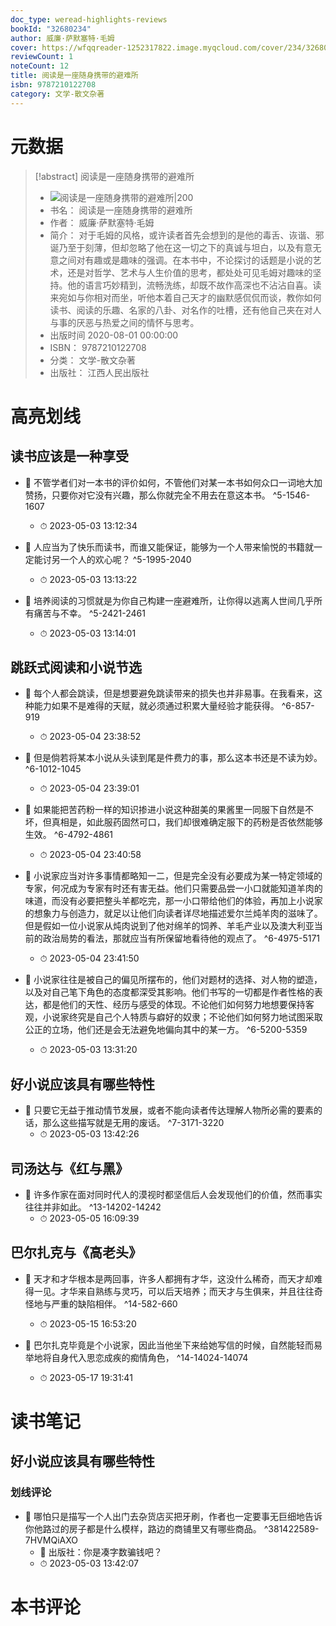 ```yaml
---
doc_type: weread-highlights-reviews
bookId: "32680234"
author: 威廉·萨默塞特·毛姆
cover: https://wfqqreader-1252317822.image.myqcloud.com/cover/234/32680234/t7_32680234.jpg
reviewCount: 1
noteCount: 12
title: 阅读是一座随身携带的避难所
isbn: 9787210122708
category: 文学-散文杂著
---
```

# 元数据
> [!abstract] 阅读是一座随身携带的避难所
> - ![ 阅读是一座随身携带的避难所|200](https://wfqqreader-1252317822.image.myqcloud.com/cover/234/32680234/t7_32680234.jpg)
> - 书名： 阅读是一座随身携带的避难所
> - 作者： 威廉·萨默塞特·毛姆
> - 简介： 对于毛姆的风格，或许读者首先会想到的是他的毒舌、诙谐、邪诞乃至于刻薄，但却忽略了他在这一切之下的真诚与坦白，以及有意无意之间对有趣或是趣味的强调。在本书中，不论探讨的话题是小说的艺术，还是对哲学、艺术与人生价值的思考，都处处可见毛姆对趣味的坚持。他的语言巧妙精到，流畅洗练，却既不故作高深也不沾沾自喜。读来宛如与你相对而坐，听他本着自己天才的幽默感侃侃而谈，教你如何读书、阅读的乐趣、名家的八卦、对名作的吐槽，还有他自己夹在对人与事的厌恶与热爱之间的情怀与思考。
> - 出版时间 2020-08-01 00:00:00
> - ISBN： 9787210122708
> - 分类： 文学-散文杂著
> - 出版社： 江西人民出版社

# 高亮划线

## 读书应该是一种享受


- 📌 不管学者们对一本书的评价如何，不管他们对某一本书如何众口一词地大加赞扬，只要你对它没有兴趣，那么你就完全不用去在意这本书。 ^5-1546-1607
    - ⏱ 2023-05-03 13:12:34 

- 📌 人应当为了快乐而读书，而谁又能保证，能够为一个人带来愉悦的书籍就一定能讨另一个人的欢心呢？ ^5-1995-2040
    - ⏱ 2023-05-03 13:13:22 

- 📌 培养阅读的习惯就是为你自己构建一座避难所，让你得以逃离人世间几乎所有痛苦与不幸。 ^5-2421-2461
    - ⏱ 2023-05-03 13:14:01 
## 跳跃式阅读和小说节选


- 📌 每个人都会跳读，但是想要避免跳读带来的损失也并非易事。在我看来，这种能力如果不是难得的天赋，就必须通过积累大量经验才能获得。 ^6-857-919
    - ⏱ 2023-05-04 23:38:52 

- 📌 但是倘若将某本小说从头读到尾是件费力的事，那么这本书还是不读为妙。 ^6-1012-1045
    - ⏱ 2023-05-04 23:39:01 

- 📌 如果能把苦药粉一样的知识掺进小说这种甜美的果酱里一同服下自然是不坏，但真相是，如此服药固然可口，我们却很难确定服下的药粉是否依然能够生效。 ^6-4792-4861
    - ⏱ 2023-05-04 23:40:58 

- 📌 小说家应当对许多事情都略知一二，但是完全没有必要成为某一特定领域的专家，何况成为专家有时还有害无益。他们只需要品尝一小口就能知道羊肉的味道，而没有必要把整头羊都吃完，那一小口带给他们的体验，再加上小说家的想象力与创造力，就足以让他们向读者详尽地描述爱尔兰炖羊肉的滋味了。但是假如一位小说家从炖肉说到了他对绵羊的饲养、羊毛产业以及澳大利亚当前的政治局势的看法，那就应当有所保留地看待他的观点了。 ^6-4975-5171
    - ⏱ 2023-05-04 23:41:50 

- 📌 小说家往往是被自己的偏见所摆布的，他们对题材的选择、对人物的塑造，以及对自己笔下角色的态度都深受其影响。他们书写的一切都是作者性格的表达，都是他们的天性、经历与感受的体现。不论他们如何努力地想要保持客观，小说家终究是自己个人特质与癖好的奴隶；不论他们如何努力地试图采取公正的立场，他们还是会无法避免地偏向其中的某一方。 ^6-5200-5359
    - ⏱ 2023-05-03 13:31:20 
## 好小说应该具有哪些特性


- 📌 只要它无益于推动情节发展，或者不能向读者传达理解人物所必需的要素的话，那么这些描写就是无用的废话。 ^7-3171-3220
    - ⏱ 2023-05-03 13:42:26 
## 司汤达与《红与黑》


- 📌 许多作家在面对同时代人的漠视时都坚信后人会发现他们的价值，然而事实往往并非如此。 ^13-14202-14242
    - ⏱ 2023-05-05 16:09:39 
## 巴尔扎克与《高老头》


- 📌 天才和才华根本是两回事，许多人都拥有才华，这没什么稀奇，而天才却难得一见。才华来自熟练与灵巧，可以后天培养；而天才与生俱来，并且往往奇怪地与严重的缺陷相伴。 ^14-582-660
    - ⏱ 2023-05-15 16:53:20 

- 📌 巴尔扎克毕竟是个小说家，因此当他坐下来给她写信的时候，自然能轻而易举地将自身代入思恋成疾的痴情角色， ^14-14024-14074
    - ⏱ 2023-05-17 19:31:41 
# 读书笔记

## 好小说应该具有哪些特性

### 划线评论
- 📌 哪怕只是描写一个人出门去杂货店买把牙刷，作者也一定要事无巨细地告诉你他路过的房子都是什么模样，路边的商铺里又有哪些商品。  ^381422589-7HVMQiAXO
    - 💭 出版社：你是凑字数骗钱吧？
    - ⏱ 2023-05-03 13:42:07
   
# 本书评论
